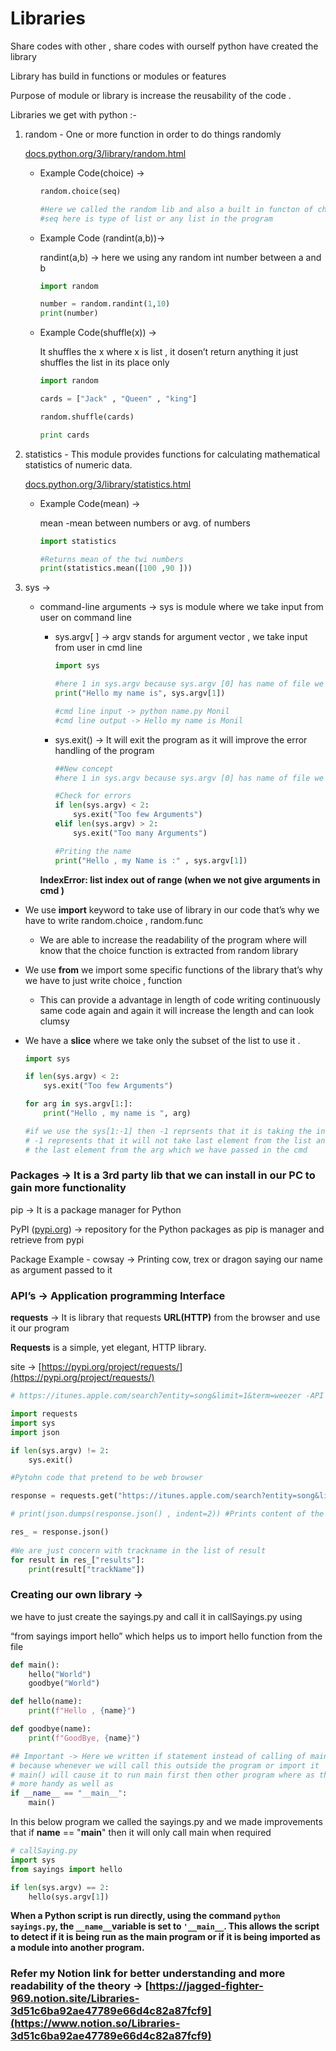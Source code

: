# Libraries 
Share codes with other , share codes with ourself python have created the library

Library has build in functions or modules or  features 

Purpose of module or library is increase the reusability of the code . 

Libraries we get with python :- 

1. random - One or more function in order to do things randomly
    
    [docs.python.org/3/library/random.html](https://docs.python.org/3/library/random.html)
    
    - Example Code(choice) →
        
        ```python
        random.choice(seq)
        
        #Here we called the random lib and also a built in functon of choice 
        #seq here is type of list or any list in the program
        ```
        
    - Example Code (randint(a,b))→
        
        randint(a,b) → here we using any random int number between a and b 
        
        ```python
        import random
        
        number = random.randint(1,10)
        print(number) 
        ```
        
    - Example Code(shuffle(x)) →
        
        It shuffles the x where x is list , it dosen’t return anything it just shuffles the list in its place only 
        
        ```python
        import random 
        
        cards = ["Jack" , "Queen" , "king"]
        
        random.shuffle(cards)
        
        print cards
        ```
        
2. statistics - This module provides functions for calculating mathematical statistics of numeric data.
    
    [docs.python.org/3/library/statistics.html](https://docs.python.org/3/library/statistics.html)
    
    - Example Code(mean) →
        
        mean -mean between numbers or avg. of numbers 
        
        ```python
        import statistics
        
        #Returns mean of the twi numbers 
        print(statistics.mean([100 ,90 ]))
        ```
        
3. sys → 
    - command-line arguments → sys is module where we take input from user on command line
        - sys.argv[ ] → argv stands for argument vector , we take input from user in cmd line
            
            ```python
            import sys
            
            #here 1 in sys.argv because sys.argv [0] has name of file we are interpreting   
            print("Hello my name is", sys.argv[1])
            
            #cmd line input -> python name.py Monil
            #cmd line output -> Hello my name is Monil
            ```
            
        - sys.exit() → It will exit the program as it will improve the error handling of the program
            
            ```python
            ##New concept 
            #here 1 in sys.argv because sys.argv [0] has name of file we are interpreting   
            
            #Check for errors
            if len(sys.argv) < 2:
                sys.exit("Too few Arguments")
            elif len(sys.argv) > 2:
                sys.exit("Too many Arguments")
            
            #Priting the name  
            print("Hello , my Name is :" , sys.argv[1])
            ```
            
        
        **IndexError: list index out of range (when we not give arguments in cmd )**
        
- We use **import** keyword to take use of library in our code that’s why we have to write random.choice , random.func
    - We are able to increase the readability of the program  where will know that the choice function is extracted from random library
- We use **from**  we import some specific functions of the library that’s why we have to just write choice ,  function
    - This can provide a advantage in length of code writing continuously same code again and again it will increase the length and can look clumsy
- We have a **slice** where we take only the subset of the list to use it .
    
    ```python
    import sys
    
    if len(sys.argv) < 2:
        sys.exit("Too few Arguments")
    
    for arg in sys.argv[1:]:
        print("Hello , my name is ", arg)
    
    #if we use the sys[1:-1] then -1 reprsents that it is taking the index from behind 
    # -1 represents that it will not take last element from the list and will not print 
    # the last element from the arg which we have passed in the cmd
    ```
    

### Packages → It is a 3rd party lib that we can install in our PC to gain more functionality

pip → It is a package manager for Python

 PyPI ([pypi.org](http://pypi.org/)) → repository for the Python packages as pip is manager and retrieve from pypi 

Package Example - cowsay → Printing cow, trex or dragon saying our name as argument passed to it  

### API’s → Application programming Interface

**requests** → It is library that requests **URL(HTTP)**  from the browser and use it our program 

**Requests** is a simple, yet elegant, HTTP library.

site → [https://pypi.org/project/requests/](https://pypi.org/project/requests/)

```python
# https://itunes.apple.com/search7entity=song&limit=1&term=weezer -API by Apple's 

import requests
import sys
import json

if len(sys.argv) != 2:
    sys.exit()

#Pytohn code that pretend to be web browser

response = requests.get("https://itunes.apple.com/search?entity=song&limit=50&term=" + sys.argv[1])

# print(json.dumps(response.json() , indent=2)) #Prints content of the reposne

res_ = response.json()
 
#We are just concern with trackname in the list of result 
for result in res_["results"]:
    print(result["trackName"])
```

### Creating our own library →

we have to just create the sayings.py and  call it in callSayings.py using 

“from sayings import hello” which helps us to import hello function from the file 

```python
def main():
    hello("World")
    goodbye("World")

def hello(name):
    print(f"Hello , {name}")

def goodbye(name):
    print(f"GoodBye, {name}")

## Important -> Here we written if statement instead of calling of main()
# because whenever we will call this outside the program or import it 
# main() will cause it to run main first then other program where as this one will be 
# more handy as well as 
if __name__ == "__main__":
    main()
```

 In this below program we called the sayings.py and we made improvements that if __name__ == "__main__" then it will only call main when required

```python
# callSaying.py
import sys
from sayings import hello

if len(sys.argv) == 2:
    hello(sys.argv[1])
```

**When a Python script is run directly, using the command `python sayings.py`, the `__name__`variable is set to `'__main__`. This allows the script to detect if it is being run as the main program or if it is being imported as a module into another program.**

### Refer my Notion link for better understanding and more readability of the theory → [https://jagged-fighter-969.notion.site/Libraries-3d51c6ba92ae47789e66d4c82a87fcf9](https://www.notion.so/Libraries-3d51c6ba92ae47789e66d4c82a87fcf9)
